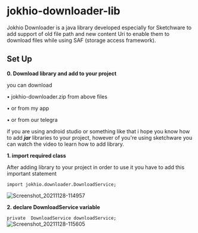 # jokhio-downloader-lib

Jokhio Downloader is a java library developed especially for Sketchware to add support of old file path and new content Uri to enable them to download files while using SAF (storage access framework).

## **Set Up**

**0. Download library and add to your project**

you can download 

• jokhio-downloader.zip from above files

• or from my app

• or from our telegra

if you are using android studio or something like that i hope you know how to add ***jar*** libraries to your project, however of you're using sketchware you can watch the video to learn how to add library.

**1. import required class**

After adding library to your project in order to use it you have to add this important statement 

```import jokhio.downloader.DownloadService;```


![Screenshot_20211128-114957](https://user-images.githubusercontent.com/61370010/143732668-f0a20872-1e28-4f70-8cae-d4f2d031d13f.png)

**2. declare DownloadService variable**

```private  DownloadService downloadService;```
![Screenshot_20211128-115605](https://user-images.githubusercontent.com/61370010/143732842-fc6e38c2-63c0-4709-ae91-feffc60b8693.png)
